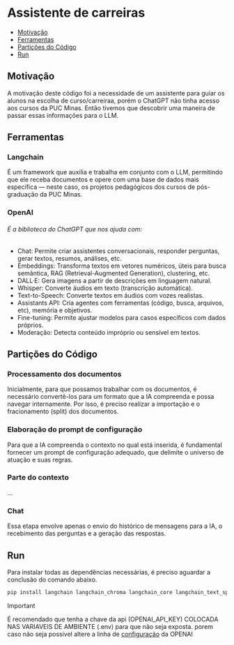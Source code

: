 # Assistente de carreiras

- [Motivação](#Motivação)
- [Ferramentas](#Ferramentas)
- [Partições do Código](#Partições-do-código)
- [Run](#Run)

## Motivação

A motivação deste código foi a necessidade de um assistente para guiar os alunos na escolha de curso/carreiraa, porém o ChatGPT não tinha acesso aos cursos da PUC Minas. Então tivemos que descobrir uma maneira de passar essas informações para o LLM.

## Ferramentas

### Langchain

É um framework que auxilia e trabalha em conjunto com o LLM, permitindo que ele receba documentos e opere com uma base de dados mais específica — neste caso, os projetos pedagógicos dos cursos de pós-graduação da PUC Minas.

### OpenAI

###### É a biblioteca do ChatGPT que nos ajuda com:
- Chat: Permite criar assistentes conversacionais, responder perguntas, gerar textos, resumos, análises, etc.
- Embeddings: Transforma textos em vetores numéricos, úteis para busca semântica, RAG (Retrieval-Augmented Generation), clustering, etc.
- DALL·E: Gera imagens a partir de descrições em linguagem natural.
- Whisper: Converte áudios em texto (transcrição automática).
- Text-to-Speech: Converte textos em áudios com vozes realistas.
- Assistants API: Cria agentes com ferramentas (código, busca, arquivos, etc), memória e objetivos.
- Fine-tuning: Permite ajustar modelos para casos específicos com dados próprios.
- Moderação: Detecta conteúdo impróprio ou sensível em textos.

## Partições do Código

### Processamento dos documentos

Inicialmente, para que possamos trabalhar com os documentos, é necessário convertê-los para um formato que a IA compreenda e possa navegar internamente. Por isso, é preciso realizar a importação e o fracionamento (split) dos documentos.

### Elaboração do prompt de configuração

Para que a IA compreenda o contexto no qual está inserida, é fundamental fornecer um prompt de configuração adequado, que delimite o universo de atuação e suas regras.

### Parte do contexto

...

### Chat

Essa etapa envolve apenas o envio do histórico de mensagens para a IA, o recebimento das perguntas e a geração das respostas.

## Run

Para instalar todas as dependências necessárias, é preciso aguardar a conclusão do comando abaixo.

```bash
pip install langchain langchain_chroma langchain_core langchain_text_splitters langchain_openai langchain_community
```

> [!important]
> É recomendado que tenha a chave da api (OPENAI_API_KEY) COLOCADA NAS VARIAVEIS DE AMBIENTE (.env) para que não seja exposta.
> porem caso não seja possivel altere a linha de [configuração](https://github.com/WebTech-PUC-Minas/assistente-carreiras-gpt/blob/main/lang_chain_cursos.py#L17 "Click para ir para a linha do codigo") da OPENAI
